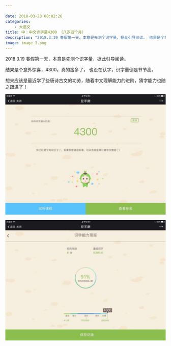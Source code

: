 ```yaml
---

date: 2018-03-20 00:02:26
categories:
    - 大语文
title: 中：中文识字量4300 （八岁四个月）
description: "2018.3.19 春假第一天，本意是先测个识字量，据此引导阅读。 结果是个意外惊喜，4300，真的蛮多了， 也没在认字，识字量倒是节节高。 想来应该是最近学了些唐诗古文的功劳，随着中文理解能力的进阶..."
image: image_1.png
---
```


2018.3.19 春假第一天，本意是先测个识字量，据此引导阅读。

结果是个意外惊喜，4300，真的蛮多了， 也没在认字，识字量倒是节节高。

想来应该是最近学了些唐诗古文的功劳，随着中文理解能力的进阶，猜字能力也随之跟进了！

  


  


  


![](image_1.png)

![](image_2.png)